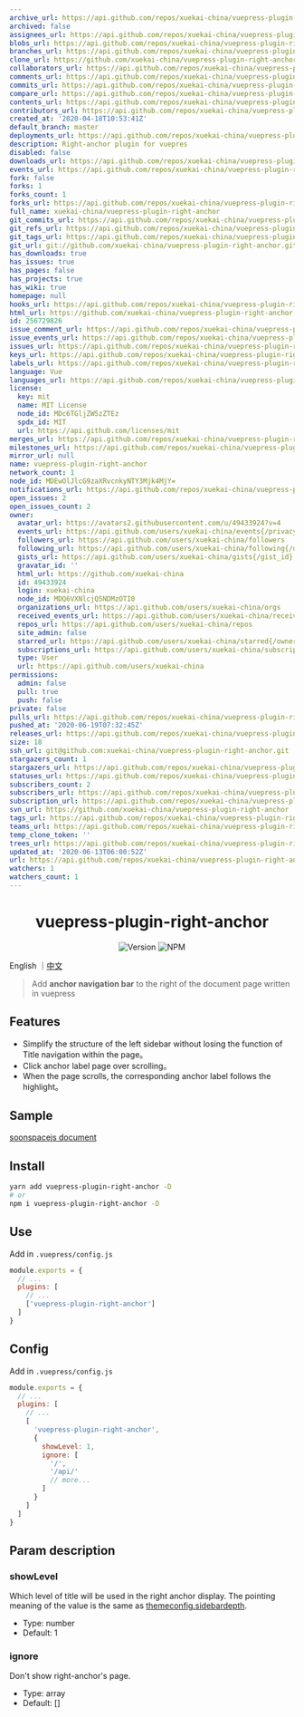 ```yaml
---
archive_url: https://api.github.com/repos/xuekai-china/vuepress-plugin-right-anchor/{archive_format}{/ref}
archived: false
assignees_url: https://api.github.com/repos/xuekai-china/vuepress-plugin-right-anchor/assignees{/user}
blobs_url: https://api.github.com/repos/xuekai-china/vuepress-plugin-right-anchor/git/blobs{/sha}
branches_url: https://api.github.com/repos/xuekai-china/vuepress-plugin-right-anchor/branches{/branch}
clone_url: https://github.com/xuekai-china/vuepress-plugin-right-anchor.git
collaborators_url: https://api.github.com/repos/xuekai-china/vuepress-plugin-right-anchor/collaborators{/collaborator}
comments_url: https://api.github.com/repos/xuekai-china/vuepress-plugin-right-anchor/comments{/number}
commits_url: https://api.github.com/repos/xuekai-china/vuepress-plugin-right-anchor/commits{/sha}
compare_url: https://api.github.com/repos/xuekai-china/vuepress-plugin-right-anchor/compare/{base}...{head}
contents_url: https://api.github.com/repos/xuekai-china/vuepress-plugin-right-anchor/contents/{+path}
contributors_url: https://api.github.com/repos/xuekai-china/vuepress-plugin-right-anchor/contributors
created_at: '2020-04-18T10:53:41Z'
default_branch: master
deployments_url: https://api.github.com/repos/xuekai-china/vuepress-plugin-right-anchor/deployments
description: Right-anchor plugin for vuepres
disabled: false
downloads_url: https://api.github.com/repos/xuekai-china/vuepress-plugin-right-anchor/downloads
events_url: https://api.github.com/repos/xuekai-china/vuepress-plugin-right-anchor/events
fork: false
forks: 1
forks_count: 1
forks_url: https://api.github.com/repos/xuekai-china/vuepress-plugin-right-anchor/forks
full_name: xuekai-china/vuepress-plugin-right-anchor
git_commits_url: https://api.github.com/repos/xuekai-china/vuepress-plugin-right-anchor/git/commits{/sha}
git_refs_url: https://api.github.com/repos/xuekai-china/vuepress-plugin-right-anchor/git/refs{/sha}
git_tags_url: https://api.github.com/repos/xuekai-china/vuepress-plugin-right-anchor/git/tags{/sha}
git_url: git://github.com/xuekai-china/vuepress-plugin-right-anchor.git
has_downloads: true
has_issues: true
has_pages: false
has_projects: true
has_wiki: true
homepage: null
hooks_url: https://api.github.com/repos/xuekai-china/vuepress-plugin-right-anchor/hooks
html_url: https://github.com/xuekai-china/vuepress-plugin-right-anchor
id: 256729826
issue_comment_url: https://api.github.com/repos/xuekai-china/vuepress-plugin-right-anchor/issues/comments{/number}
issue_events_url: https://api.github.com/repos/xuekai-china/vuepress-plugin-right-anchor/issues/events{/number}
issues_url: https://api.github.com/repos/xuekai-china/vuepress-plugin-right-anchor/issues{/number}
keys_url: https://api.github.com/repos/xuekai-china/vuepress-plugin-right-anchor/keys{/key_id}
labels_url: https://api.github.com/repos/xuekai-china/vuepress-plugin-right-anchor/labels{/name}
language: Vue
languages_url: https://api.github.com/repos/xuekai-china/vuepress-plugin-right-anchor/languages
license:
  key: mit
  name: MIT License
  node_id: MDc6TGljZW5zZTEz
  spdx_id: MIT
  url: https://api.github.com/licenses/mit
merges_url: https://api.github.com/repos/xuekai-china/vuepress-plugin-right-anchor/merges
milestones_url: https://api.github.com/repos/xuekai-china/vuepress-plugin-right-anchor/milestones{/number}
mirror_url: null
name: vuepress-plugin-right-anchor
network_count: 1
node_id: MDEwOlJlcG9zaXRvcnkyNTY3Mjk4MjY=
notifications_url: https://api.github.com/repos/xuekai-china/vuepress-plugin-right-anchor/notifications{?since,all,participating}
open_issues: 2
open_issues_count: 2
owner:
  avatar_url: https://avatars2.githubusercontent.com/u/49433924?v=4
  events_url: https://api.github.com/users/xuekai-china/events{/privacy}
  followers_url: https://api.github.com/users/xuekai-china/followers
  following_url: https://api.github.com/users/xuekai-china/following{/other_user}
  gists_url: https://api.github.com/users/xuekai-china/gists{/gist_id}
  gravatar_id: ''
  html_url: https://github.com/xuekai-china
  id: 49433924
  login: xuekai-china
  node_id: MDQ6VXNlcjQ5NDMzOTI0
  organizations_url: https://api.github.com/users/xuekai-china/orgs
  received_events_url: https://api.github.com/users/xuekai-china/received_events
  repos_url: https://api.github.com/users/xuekai-china/repos
  site_admin: false
  starred_url: https://api.github.com/users/xuekai-china/starred{/owner}{/repo}
  subscriptions_url: https://api.github.com/users/xuekai-china/subscriptions
  type: User
  url: https://api.github.com/users/xuekai-china
permissions:
  admin: false
  pull: true
  push: false
private: false
pulls_url: https://api.github.com/repos/xuekai-china/vuepress-plugin-right-anchor/pulls{/number}
pushed_at: '2020-06-19T07:32:45Z'
releases_url: https://api.github.com/repos/xuekai-china/vuepress-plugin-right-anchor/releases{/id}
size: 18
ssh_url: git@github.com:xuekai-china/vuepress-plugin-right-anchor.git
stargazers_count: 1
stargazers_url: https://api.github.com/repos/xuekai-china/vuepress-plugin-right-anchor/stargazers
statuses_url: https://api.github.com/repos/xuekai-china/vuepress-plugin-right-anchor/statuses/{sha}
subscribers_count: 2
subscribers_url: https://api.github.com/repos/xuekai-china/vuepress-plugin-right-anchor/subscribers
subscription_url: https://api.github.com/repos/xuekai-china/vuepress-plugin-right-anchor/subscription
svn_url: https://github.com/xuekai-china/vuepress-plugin-right-anchor
tags_url: https://api.github.com/repos/xuekai-china/vuepress-plugin-right-anchor/tags
teams_url: https://api.github.com/repos/xuekai-china/vuepress-plugin-right-anchor/teams
temp_clone_token: ''
trees_url: https://api.github.com/repos/xuekai-china/vuepress-plugin-right-anchor/git/trees{/sha}
updated_at: '2020-06-13T06:00:52Z'
url: https://api.github.com/repos/xuekai-china/vuepress-plugin-right-anchor
watchers: 1
watchers_count: 1
---
```


<h1 align="center">vuepress-plugin-right-anchor</h1>
<div align="center">

![Version](https://img.shields.io/github/package-json/v/xuekai-china/vuepress-plugin-right-anchor?style=flat-square)
![NPM](https://img.shields.io/npm/l/vuepress-plugin-right-anchor?style=flat-square)

</div>

English ｜[中文](https://raw.githubusercontent.com/None/vuepress-plugin-right-anchor/master/zh-README.md)

> Add **anchor navigation bar** to the right of the document page written in vuepress

## Features
  - Simplify the structure of the left sidebar without losing the function of Title navigation within the page。
  - Click anchor label page over scrolling。
  - When the page scrolls, the corresponding anchor label follows the highlight。

## Sample
  [soonspacejs document](http://www.xwbuilders.com:9018/soonspacejs/Docs/api/sbm.html)

## Install
```bash
yarn add vuepress-plugin-right-anchor -D
# or
npm i vuepress-plugin-right-anchor -D
```

## Use
Add in `.vuepress/config.js`
```js
module.exports = {
  // ...
  plugins: [
    // ...
    ['vuepress-plugin-right-anchor']
  ]
}
```

## Config
Add in `.vuepress/config.js`
```js
module.exports = {
  // ...
  plugins: [
    // ...
    [
      'vuepress-plugin-right-anchor',
      {
        showLevel: 1,
        ignore: [
          '/',
          '/api/'
          // more...
        ]
      }
    ]
  ]
}
```

## Param description

### showLevel

  Which level of title will be used in the right anchor display.
  The pointing meaning of the value is the same as [themeconfig.sidebardepth](https://vuepress.vuejs.org/zh/theme/default-theme-config.html#%E4%BE%A7%E8%BE%B9%E6%A0%8F).

  - Type: number
  - Default: 1

### ignore

  Don't show right-anchor's page.

  - Type: array
  - Default: []